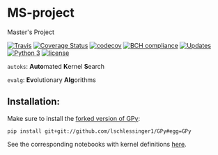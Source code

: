 # MS-project
Master's Project

[![Travis](https://travis-ci.com/lschlessinger1/MS-project.svg?branch=master)](https://travis-ci.com/lschlessinger1/MS-project)
[![Coverage Status](https://coveralls.io/repos/github/lschlessinger1/MS-project/badge.svg?branch=master)](https://coveralls.io/github/lschlessinger1/MS-project?branch=master)
[![codecov](https://codecov.io/gh/lschlessinger1/MS-project/branch/master/graph/badge.svg)](https://codecov.io/gh/lschlessinger1/MS-project)
[![BCH compliance](https://bettercodehub.com/edge/badge/lschlessinger1/MS-project?branch=master)](https://bettercodehub.com/)
[![Updates](https://pyup.io/repos/github/lschlessinger1/MS-project/shield.svg)](https://pyup.io/repos/github/lschlessinger1/MS-project/)
[![Python 3](https://pyup.io/repos/github/lschlessinger1/MS-project/python-3-shield.svg)](https://pyup.io/repos/github/lschlessinger1/MS-project/)
[![license](https://img.shields.io/github/license/lschlessinger1/MS-project.svg)](https://github.com/lschlessinger1/MS-project/blob/master/LICENSE)

`autoks`: **Auto**mated **K**ernel **S**earch

`evalg`: **Ev**olutionary **Alg**orithms

## Installation:

Make sure to install the [forked version of GPy](https://github.com/lschlessinger1/GPy):

`pip install git+git://github.com/lschlessinger1/GPy#egg=GPy`

See the corresponding notebooks with kernel definitions [here](https://github.com/lschlessinger1/MS-project/tree/master/src/playground/test%20custom%20kernels).
